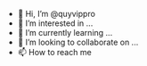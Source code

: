 - 👋 Hi, I’m @quyvippro
- 👀 I’m interested in ...
- 🌱 I’m currently learning ...
- 💞️ I’m looking to collaborate on ...
- 📫 How to reach me

<!---
quyvippro/quyvippro is a ✨ special ✨ repository because its `README.md` (this file) appears on your GitHub profile.
You can click the Preview link to take a look at your changes.
--->
